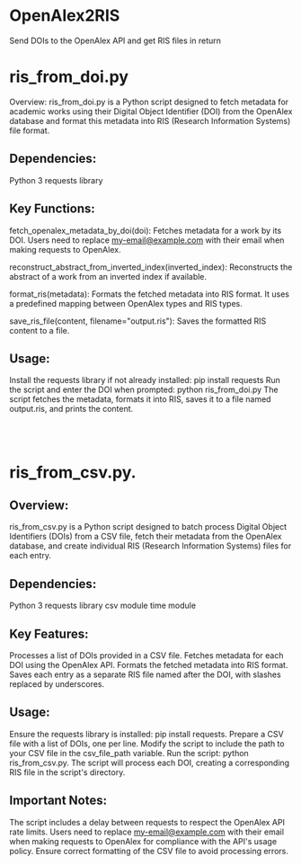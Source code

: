 # OpenAlex2RIS
Send DOIs to the OpenAlex API and get RIS files in return

# ris_from_doi.py
Overview:
ris_from_doi.py is a Python script designed to fetch metadata for academic works using their Digital Object Identifier (DOI) from the OpenAlex database and format this metadata into RIS (Research Information Systems) file format.

## Dependencies:

  Python 3
  requests library

## Key Functions:

fetch_openalex_metadata_by_doi(doi): Fetches metadata for a work by its DOI. Users need to replace my-email@example.com with their email when making requests to OpenAlex.

reconstruct_abstract_from_inverted_index(inverted_index): Reconstructs the abstract of a work from an inverted index if available.

format_ris(metadata): Formats the fetched metadata into RIS format. It uses a predefined mapping between OpenAlex types and RIS types.

save_ris_file(content, filename="output.ris"): Saves the formatted RIS content to a file.

## Usage:

Install the requests library if not already installed: pip install requests
Run the script and enter the DOI when prompted: python ris_from_doi.py
The script fetches the metadata, formats it into RIS, saves it to a file named output.ris, and prints the content.

<br>
<br>

# ris_from_csv.py.

## Overview:
ris_from_csv.py is a Python script designed to batch process Digital Object Identifiers (DOIs) from a CSV file, fetch their metadata from the OpenAlex database, and create individual RIS (Research Information Systems) files for each entry. 

## Dependencies:

  Python 3
  requests library
  csv module
  time module

## Key Features:

Processes a list of DOIs provided in a CSV file.
Fetches metadata for each DOI using the OpenAlex API.
Formats the fetched metadata into RIS format.
Saves each entry as a separate RIS file named after the DOI, with slashes replaced by underscores.

## Usage:

Ensure the requests library is installed: pip install requests.
Prepare a CSV file with a list of DOIs, one per line.
Modify the script to include the path to your CSV file in the csv_file_path variable.
Run the script: python ris_from_csv.py.
The script will process each DOI, creating a corresponding RIS file in the script's directory.

## Important Notes:

The script includes a delay between requests to respect the OpenAlex API rate limits.
Users need to replace my-email@example.com with their email when making requests to OpenAlex for compliance with the API's usage policy.
Ensure correct formatting of the CSV file to avoid processing errors.
